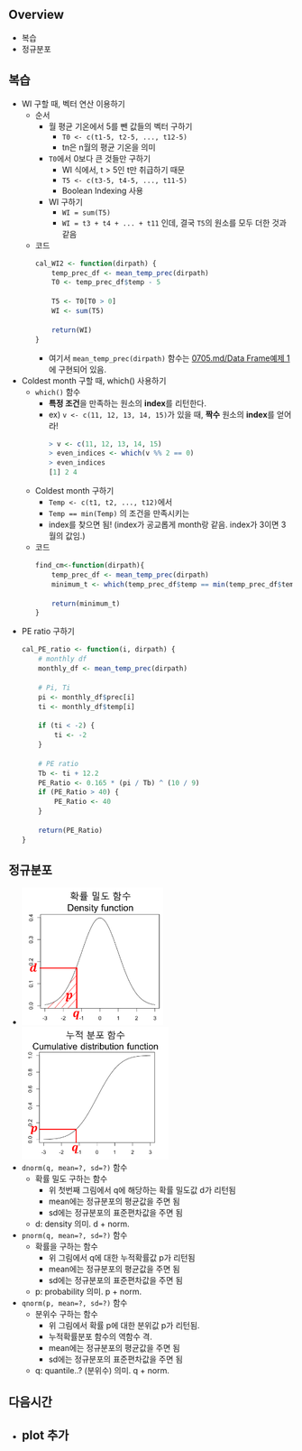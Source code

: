## Overview
- 복습
- 정규분포

## 복습
- WI 구할 때, 벡터 연산 이용하기
    - 순서
        - 월 평균 기온에서 5를 뺀 값들의 벡터 구하기
            - `T0 <- c(t1-5, t2-5, ..., t12-5)`
            - tn은 n월의 평균 기온을 의미
        - `T0`에서 0보다 큰 것들만 구하기
            - WI 식에서, t > 5인 t만 취급하기 때문
            - `T5 <- c(t3-5, t4-5, ..., t11-5)`
            - Boolean Indexing 사용
        - WI 구하기
            - `WI = sum(T5)`
            - `WI = t3 + t4 + ... + t11` 인데, 결국 `T5`의 원소를 모두 더한 것과 같음
    - 코드
        ```R
        cal_WI2 <- function(dirpath) {
            temp_prec_df <- mean_temp_prec(dirpath)
            T0 <- temp_prec_df$temp - 5
            
            T5 <- T0[T0 > 0]
            WI <- sum(T5)
            
            return(WI)
        }
        ```
        - 여기서 `mean_temp_prec(dirpath)` 함수는 [0705.md/Data Frame예제 1](https://github.com/haekyu/Jiyeon/blob/master/0705/0705.md)에 구현되어 있음.
- Coldest month 구할 때, which() 사용하기
    - `which()` 함수
        - **특정 조건**을 만족하는 원소의 **index**를 리턴한다.
        - ex) `v <- c(11, 12, 13, 14, 15)`가 있을 때, **짝수** 원소의 **index**를 얻어라!
            ```R
            > v <- c(11, 12, 13, 14, 15)
            > even_indices <- which(v %% 2 == 0)
            > even_indices
            [1] 2 4
            ```
    - Coldest month 구하기
        - `Temp <- c(t1, t2, ..., t12)`에서 
        - `Temp == min(Temp)` 의 조건을 만족시키는
        - index를 찾으면 됨! (index가 공교롭게 month랑 같음. index가 3이면 3월의 값임.)
    - 코드
        ```R
        find_cm<-function(dirpath){
            temp_prec_df <- mean_temp_prec(dirpath)
            minimum_t <- which(temp_prec_df$temp == min(temp_prec_df$temp))
            
            return(minimum_t)
        }
        ```
- PE ratio 구하기
    ```R
    cal_PE_ratio <- function(i, dirpath) {
        # monthly df
        monthly_df <- mean_temp_prec(dirpath)
        
        # Pi, Ti
        pi <- monthly_df$prec[i]
        ti <- monthly_df$temp[i]
        
        if (ti < -2) {
            ti <- -2
        }
        
        # PE ratio
        Tb <- ti + 12.2
        PE_Ratio <- 0.165 * (pi / Tb) ^ (10 / 9)
        if (PE_Ratio > 40) {
            PE_Ratio <- 40
        }
        
        return(PE_Ratio)
    }
    ```


## 정규분포
- <img src="./density.png" alt="Drawing"  width="250px"/> 
  <img src="./cumulative.png" alt="Drawing"  width="260px"/>
- `dnorm(q, mean=?, sd=?)` 함수
    - 확률 밀도 구하는 함수
        - 위 첫번째 그림에서 q에 해당하는 확률 밀도값 d가 리턴됨
        - mean에는 정규분포의 평균값을 주면 됨
        - sd에는 정규분포의 표준편차값을 주면 됨
    - d: density 의미. d + norm.
- `pnorm(q, mean=?, sd=?)` 함수
    - 확률을 구하는 함수
        - 위 그림에서 q에 대한 누적확률값 p가 리턴됨
        - mean에는 정규분포의 평균값을 주면 됨
        - sd에는 정규분포의 표준편차값을 주면 됨
    - p: probability 의미. p + norm.
- `qnorm(p, mean=?, sd=?)` 함수
    - 분위수 구하는 함수
        - 위 그림에서 확률 p에 대한 분위값 p가 리턴됨. 
        - 누적확률분포 함수의 역함수 격.
        - mean에는 정규분포의 평균값을 주면 됨
        - sd에는 정규분포의 표준편차값을 주면 됨
    - q: quantile..? (분위수) 의미. q + norm.


## 다음시간
- plot 추가
    - 